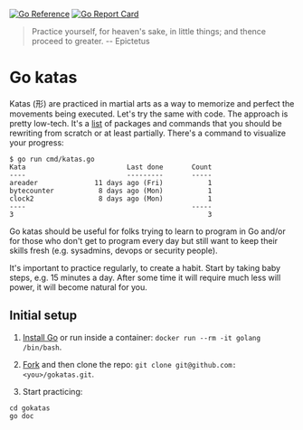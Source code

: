 [![Go Reference](https://pkg.go.dev/badge/github.com/jreisinger/gokatas.svg)](https://pkg.go.dev/github.com/jreisinger/gokatas)
[![Go Report Card](https://goreportcard.com/badge/github.com/jreisinger/gokatas)](https://goreportcard.com/report/github.com/jreisinger/gokatas)

> Practice yourself, for heaven's sake, in little things; and thence proceed to greater. -- Epictetus

# Go katas

Katas (形) are practiced in martial arts as a way to memorize and perfect the movements being executed. Let's try the same with code. The approach is pretty low-tech. It's a [list](https://pkg.go.dev/github.com/jreisinger/gokatas#section-directories) of packages and commands that you should be rewriting from scratch or at least partially. There's a command to visualize your progress:

```
$ go run cmd/katas.go
Kata                         Last done       Count
----                         ---------       -----
areader              11 days ago (Fri)           1
bytecounter           8 days ago (Mon)           1
clock2                8 days ago (Mon)           1
----                                         -----
3                                                3
```

Go katas should be useful for folks trying to learn to program in Go and/or for
those who don't get to program every day but still want to keep their skills
fresh (e.g. sysadmins, devops or security people).

It's important to practice regularly, to create a habit. Start by taking baby
steps, e.g. 15 minutes a day. After some time it will require much less will
power, it will become natural for you.

## Initial setup

1) [Install Go](https://go.dev/doc/install) or run inside a container: `docker
run --rm -it golang /bin/bash`.

2) [Fork](https://github.com/jreisinger/gokatas/fork) and then clone the repo:
`git clone git@github.com:<you>/gokatas.git`.

3) Start practicing:

```
cd gokatas
go doc
```
